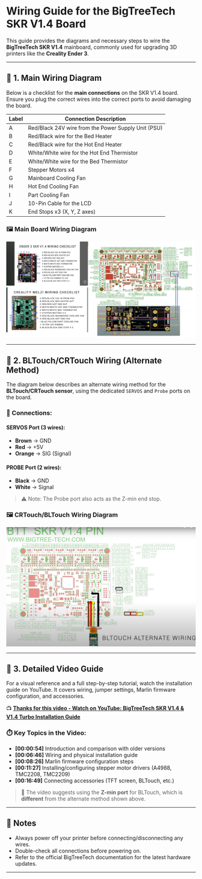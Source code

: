 # Wiring Guide for the BigTreeTech SKR V1.4 Board

This guide provides the diagrams and necessary steps to wire the **BigTreeTech SKR V1.4** mainboard, commonly used for upgrading 3D printers like the **Creality Ender 3**.

---

## 🧰 1. Main Wiring Diagram

Below is a checklist for the **main connections** on the SKR V1.4 board. Ensure you plug the correct wires into the correct ports to avoid damaging the board.

| Label | Connection Description                            |
|-------|----------------------------------------------------|
| A     | Red/Black 24V wire from the Power Supply Unit (PSU) |
| B     | Red/Black wire for the Bed Heater                 |
| C     | Red/Black wire for the Hot End Heater             |
| D     | White/White wire for the Hot End Thermistor       |
| E     | White/White wire for the Bed Thermistor           |
| F     | Stepper Motors x4                                 |
| G     | Mainboard Cooling Fan                             |
| H     | Hot End Cooling Fan                               |
| I     | Part Cooling Fan                                  |
| J     | 10-Pin Cable for the LCD                          |
| K     | End Stops x3 (X, Y, Z axes)                       |

### 🖼️ Main Board Wiring Diagram  
![Board Wiring Diagram](BoardWiringDiagram.png)

---

## 📌 2. BLTouch/CRTouch Wiring (Alternate Method)

The diagram below describes an alternate wiring method for the **BLTouch/CRTouch sensor**, using the dedicated `SERVOS` and `Probe` ports on the board.

### 🔌 Connections:

#### SERVOS Port (3 wires):
- **Brown** → GND  
- **Red** → +5V  
- **Orange** → SIG (Signal)

#### PROBE Port (2 wires):
- **Black** → GND  
- **White** → Signal  

> ⚠️ Note: The Probe port also acts as the Z-min end stop.

### 🖼️ CRTouch/BLTouch Wiring Diagram  
![CRTouch Wiring Diagram](CRTouchWiringDiagram.jpg)

---

## 🎥 3. Detailed Video Guide

For a visual reference and a full step-by-step tutorial, watch the installation guide on YouTube. It covers wiring, jumper settings, Marlin firmware configuration, and accessories.

📺 **[Thanks for this video - Watch on YouTube: BigTreeTech SKR V1.4 & V1.4 Turbo Installation Guide](https://www.youtube.com)**

### ⏱️ Key Topics in the Video:
- **[00:00:54]** Introduction and comparison with older versions  
- **[00:06:46]** Wiring and physical installation guide  
- **[00:08:26]** Marlin firmware configuration steps  
- **[00:11:27]** Installing/configuring stepper motor drivers (A4988, TMC2208, TMC2209)  
- **[00:16:49]** Connecting accessories (TFT screen, BLTouch, etc.)  

> 🔄 The video suggests using the **Z-min port** for BLTouch, which is **different** from the alternate method shown above.

---

## 📝 Notes

- Always power off your printer before connecting/disconnecting any wires.
- Double-check all connections before powering on.
- Refer to the official BigTreeTech documentation for the latest hardware updates.

---
